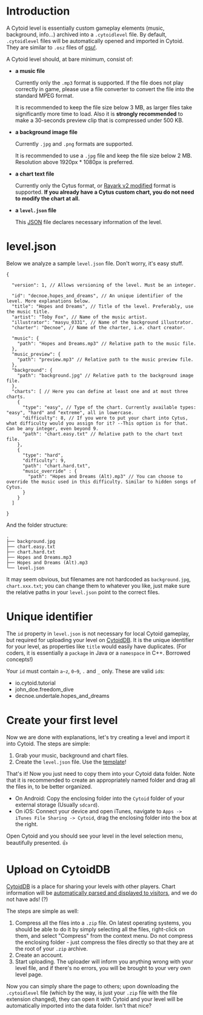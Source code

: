 # Introduction

A Cytoid level is essentially custom gameplay elements (music, background, info...) archived into a `.cytoidlevel` file. By default, `.cytoidlevel` files will be automatically opened and imported in Cytoid. They are similar to `.osz` files of [osu!](https://osu.ppy.sh/help/wiki/osu!_File_Formats).

A Cytoid level should, at bare minimum, consist of:
- **a music file**

    Currently only the `.mp3` format is supported. If the file does not play correctly in game, please use a file converter to convert the file into the standard MPEG format.

    It is recommended to keep the file size below 3 MB, as larger files take significantly more time to load. Also it is **strongly recommended** to make a 30-seconds preview clip that is compressed under 500 KB.

- **a background image file**

    Currently `.jpg` and `.png` formats are supported.

    It is recommended to use a `.jpg` file and keep the file size below 2 MB. Resolution above 1920px * 1080px is preferred.

- **a chart text file**

    Currently only the Cytus format, or [Rayark v2 modified](https://github.com/TigerHix/Cytoid/wiki/Chart-formats) format is supported. **If you already have a Cytus custom chart, you do not need to modify the chart at all.**

- **a `level.json` file**

    This [JSON](https://json.org) file declares necessary information of the level.

# level.json

Below we analyze a sample `level.json` file. Don't worry, it's easy stuff.

```
{
  
  "version": 1, // Allows versioning of the level. Must be an integer.
  
  "id": "decnoe.hopes_and_dreams", // An unique identifier of the level. More explanations below.
  "title": "Hopes and Dreams", // Title of the level. Preferably, use the music title.
  "artist": "Toby Fox", // Name of the music artist.
  "illustrator": "masyu_0331", // Name of the background illustrator.
  "charter": "Decnoe", // Name of the charter, i.e. chart creator.
  
  "music": {
    "path": "Hopes and Dreams.mp3" // Relative path to the music file.
  },
  "music_preview": {
    "path": "preview.mp3" // Relative path to the music preview file.
  },
  "background": {
    "path": "background.jpg" // Relative path to the background image file.
  },
  "charts": [ // Here you can define at least one and at most three charts.
    {
      "type": "easy", // Type of the chart. Currently available types: "easy", "hard" and "extreme", all in lowercase.
      "difficulty": 8, // If you were to put your chart into Cytus, what difficulty would you assign for it? --This option is for that. Can be any integer, even beyond 9.
      "path": "chart.easy.txt" // Relative path to the chart text file.
    },
    {
      "type": "hard",
      "difficulty": 9,
      "path": "chart.hard.txt",
      "music_override" : {
        "path": "Hopes and Dreams (Alt).mp3" // You can choose to override the music used in this difficulty. Similar to hidden songs of Cytus.
      }
    }
  ]
  
}
```

And the folder structure:

```
.
├── background.jpg
├── chart.easy.txt
├── chart.hard.txt
├── Hopes and Dreams.mp3
├── Hopes and Dreams (Alt).mp3
└── level.json
```

It may seem obvious, but filenames are not hardcoded as `background.jpg`, `chart.xxx.txt`; you can change them to whatever you like, just make sure the relative paths in your `level.json` point to the correct files.

# Unique identifier

The `id` property in `level.json` is not necessary for local Cytoid gameplay, but required for uploading your level on [CytoidDB](cytoid.io/browse). It is the unique identifier for your level, as properties like `title` would easily have duplicates. (For coders, it is essentially a `package` in Java or a `namespace` in C++. Borrowed concepts!)

Your `id` must contain `a~z`, `0~9`, `.` and `_` only. These are valid `id`s:

- io.cytoid.tutorial
- john_doe.freedom_dive
- decnoe.undertale.hopes_and_dreams

# Create your first level

Now we are done with explanations, let's try creating a level and import it into Cytoid. The steps are simple:

1. Grab your music, background and chart files.
2. Create the `level.json` file. Use the [template](http://cytoid.io/level.json)!

That's it! Now you just need to copy them into your Cytoid data folder. Note that it is recommended to create an appropriately named folder and drag all the files in, to be better organized.

- On Android: Copy the enclosing folder into the `Cytoid` folder of your external storage (Usually `sdcard`).
- On iOS: Connect your device and open iTunes, navigate to `Apps -> iTunes File Sharing -> Cytoid`, drag the enclosing folder into the box at the right.

Open Cytoid and you should see your level in the level selection menu, beautifully presented. 👍

# Upload on CytoidDB

[CytoidDB](http://cytoid.io/browse) is a place for sharing your levels with other players. Chart information will be [automatically parsed and displayed to visitors](http://cytoid.io/browse/), and we do not have ads! (?)

The steps are simple as well:

1. Compress all the files into a `.zip` file. On latest operating systems, you should be able to do it by simply selecting all the files, right-click on them, and select "Compress" from the context menu. Do not compress the enclosing folder - just compress the files directly so that they are at the root of your `.zip` archive.
2. Create an account.
3. Start uploading. The uploader will inform you anything wrong with your level file, and if there's no errors, you will be brought to your very own level page.

Now you can simply share the page to others; upon downloading the `.cytoidlevel` file (which by the way, is just your `.zip` file with the file extension changed), they can open it with Cytoid and your level will be automatically imported into the data folder. Isn't that nice?